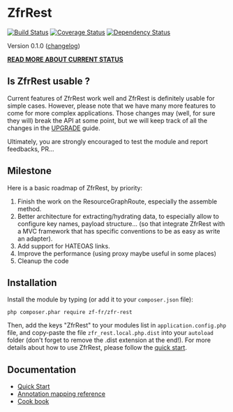 ZfrRest
=======

[![Build Status](https://travis-ci.org/zf-fr/zfr-rest.png?branch=master)](https://travis-ci.org/zf-fr/zfr-rest) [![Coverage Status](https://coveralls.io/repos/zf-fr/zfr-rest/badge.png?branch=master)](https://coveralls.io/r/zf-fr/zfr-rest?branch=master) [![Dependency Status](https://www.versioneye.com/package/php--zfr--zfr-rest/badge.png)](https://www.versioneye.com/package/php--zfr--zfr-rest)

Version 0.1.0 ([changelog](/CHANGELOG.md))

**[READ MORE ABOUT CURRENT STATUS](https://github.com/zf-fr/ZfrRest/issues/41)**

## Is ZfrRest usable ?

Current features of ZfrRest work well and ZfrRest is definitely usable for simple cases. However, please note that
we have many more features to come for more complex applications. Those changes may (well, for sure they will) break
the API at some point, but we will keep track of all the changes in the [UPGRADE](UPGRADE.md) guide.

Ultimately, you are strongly encouraged to test the module and report feedbacks, PR...

## Milestone

Here is a basic roadmap of ZfrRest, by priority:

1. Finish the work on the ResourceGraphRoute, especially the assemble method.
2. Better architecture for extracting/hydrating data, to especially allow to configure key names, payload structure...
(so that integrate ZfrRest with a MVC framework that has specific conventions to be as easy as write an adapter).
3. Add support for HATEOAS links.
4. Improve the performance (using proxy maybe useful in some places)
5. Cleanup the code

## Installation

Install the module by typing (or add it to your `composer.json` file):

`php composer.phar require zf-fr/zfr-rest`

Then, add the keys "ZfrRest" to your modules list in `application.config.php` file, and copy-paste the file
`zfr_rest.local.php.dist` into your `autoload` folder (don't forget to remove the .dist extension at the end!). For
more details about how to use ZfrRest, please follow the [quick start]((/docs/quick-start.md)).

## Documentation

* [Quick Start](/docs/quick-start/01-introduction.md)
* [Annotation mapping reference](/docs/annotation-mapping-reference.md)
* [Cook book](/docs/cook-book.md)
